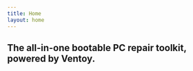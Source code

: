 ```yaml
---
title: Home
layout: home
---
```


The all-in-one bootable PC repair toolkit, powered by Ventoy.
----

